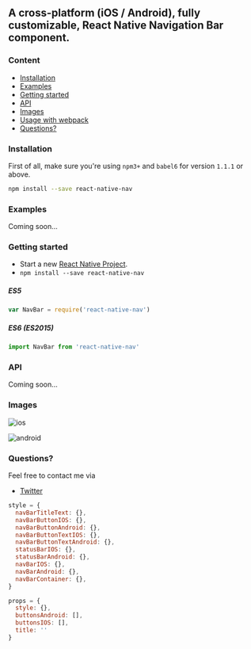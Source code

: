 ## A cross-platform (iOS / Android), fully customizable, React Native Navigation Bar component.

### Content
- [Installation](#installation)
- [Examples](#examples)
- [Getting started](#getting-started)
- [API](#api)
- [Images](#images)
- [Usage with webpack](#usage-with-webpack)
- [Questions?](#questions)

### Installation
First of all, make sure you're using `npm3+` and `babel6` for version `1.1.1` or above.

```bash
npm install --save react-native-nav
```

### Examples

Coming soon...

### Getting started

  - Start a new [React Native Project](https://facebook.github.io/react-native/docs/getting-started.html#content).
  - `npm install --save react-native-nav`

##### ES5

```javascript
var NavBar = require('react-native-nav')
```

##### ES6 (ES2015)

```javascript
import NavBar from 'react-native-nav'
```

### API

Coming soon...

### Images

![ios](https://github.com/jineshshah36/react-native-nav/blob/master/examples/assets/Screenshot%202016-03-26%2018.31.23.png)

![android](https://github.com/jineshshah36/react-native-nav/blob/master/examples/assets/Screenshot%202016-03-26%2018.31.58.png)

### Questions?
Feel free to contact me via
- [Twitter](https://twitter.com/jineshshah36)

```javascript
style = {
  navBarTitleText: {},
  navBarButtonIOS: {},
  navBarButtonAndroid: {},
  navBarButtonTextIOS: {},
  navBarButtonTextAndroid: {},
  statusBarIOS: {},
  statusBarAndroid: {},
  navBarIOS: {},
  navBarAndroid: {},
  navBarContainer: {},
}
```

```javascript
props = {
  style: {},
  buttonsAndroid: [],
  buttonsIOS: [],
  title: ''
}
```
